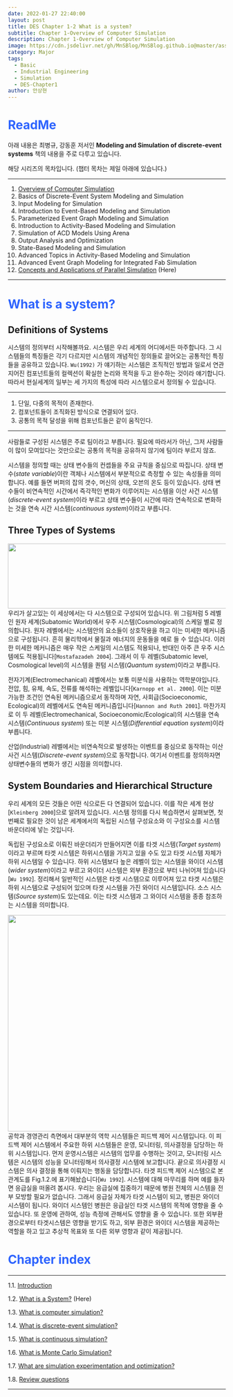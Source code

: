 ```yaml
---
date: 2022-01-27 22:40:00
layout: post
title: DES Chapter 1-2 What is a system?
subtitle: Chapter 1-Overview of Computer Simulation
description: Chapter 1-Overview of Computer Simulation
image: https://cdn.jsdelivr.net/gh/MnSBlog/MnSBlog.github.io@master/assets/img/posts/Major/Simulation/1_2_2_Fig_1_2.PNGusp=sharing
category: Major
tags:
  - Basic
  - Industrial Engineering
  - Simulation
  - DES-Chapter1
author: 안상현
---
```




# <span style="color:#2E64FE">ReadMe</span>

 아래 내용은 최병규, 강동훈 저서인 **Modeling and Simulation of discrete-event systems**  책의 내용을 주로 다루고 있습니다. 

 해당 시리즈의 목차입니다. (챕터 목차는 제일 아래에 있습니다.)

---

1. [Overview of Computer Simulation](https://mnsblog.github.io/MJ-SM-Chp1-1/) 
2. Basics of Discrete-Event System Modeling and Simulation
3. Input Modeling for Simulation
4. Introduction to Event-Based Modeling and Simulation
5. Parameterized Event Graph Modeling and Simulation
6. Introduction to Activity-Based Modeling and Simulation
7. Simulation of ACD Models Using Arena
8. Output Analysis and Optimization
9. State-Based Modeling and Simulation
10. Advanced Topics in Activity-Based Modeling and Simulation
11. Advanced Event Graph Modeling for Integrated Fab Simulation
12. [Concepts and Applications of Parallel Simulation](https://mnsblog.github.io/MJ-SM-Chp12-1/) (Here)

---

# <span style="color:#2E64FE">What is a system?</span>

## Definitions of Systems

 시스템의 정의부터 시작해볼까요. 시스템은 우리 세계의 어디에서든 마주합니다. 그 시스템들의 특징들은 각기 다르지만 시스템의 개념적인 정의들로 끌어오는 공통적인 특징들을 공유하고 있습니다. `Wu(1992)` 가 얘기하는 시스템은 조직적인 방법과 일로서 연관지어진 컴포넌트들의 컬렉션이 확실한 논리와 목적을 두고 완수하는 것이라 얘기합니다. 따라서 현실세계의 일부는 세 가지의 특성에 따라 시스템으로서 정의될 수 있습니다.

---

1. 단일, 다중의 목적이 존재한다.
2. 컴포넌트들이 조직화된 방식으로 연결되어 있다.
3. 공통의 목적 달성을 위해 컴포넌트들은 같이 움직인다. 

---

사람들로 구성된 시스템은 주로 팀이라고 부릅니다. 필요에 따라서가 아닌, 그저 사람들이 많이 모여있다는 것만으로는 공통의 목적을 공유하지 않기에 팀이라 부르지 않죠.

 시스템을 정의할 때는 상태 변수들의 컨셉들을 주요 규칙을 중심으로 따집니다. 상태 변수(*state variable*)이란 객체나 시스템에서 부분적으로 측정할 수 있는 속성들을 의미합니다. 예를 들면 버퍼의 잡의 갯수, 머신의 상태, 오븐의 온도 등이 있습니다. 상태 변수들이 비연속적인 시간에서 즉각적인 변화가 이루어지는 시스템을 이산 사건 시스템(*discrete-event system*)이라 부르고 상태 변수들이 시간에 따라 연속적으로 변화하는 것을 연속 시간 시스템(*continuous system*)이라고 부릅니다.

## Three Types of Systems

<img src="https://cdn.jsdelivr.net/gh/MnSBlog/MnSBlog.github.io@master/assets/img/posts/Major/Simulation/1_2_2_Fig_1_1.PNG" height="150px" width="550px" align="left">

 우리가 살고있는 이 세상에서는 다 시스템으로 구성되어 있습니다. 위 그림처럼 5 레벨인 원자 세계(Subatomic World)에서 우주 시스템(Cosmological)의 스케일 별로 정의합니다. 원자 레벨에서는 시스템안의 요소들이 상호작용을 하고 이는 미세한 메커니즘으로 구성됩니다.  흔히 물리학에서 물질과 에너지의 운동들을 예로 들 수 있습니다. 이러한 미세한 메커니즘은 매우 작은 스케일의 시스템도 적용되나, 반대인 아주 큰 우주 시스템에도 적용됩니다[`Mostafazadeh 2004`]. 그래서 이 두 레벨(Subatomic level, Cosmological level)의 시스템을 퀀텀 시스템(*Quantum system*)이라고 부릅니다.

 전자기계(Electromechanical) 레벨에서는 보통 미분식을 사용하는 역학분야입니다. 전압, 힘, 유체, 속도, 전류를 해석하는 레벨입니다[`Karnopp et al. 2000`]. 이는 미분 가능한 조건인 연속된 메커니즘으로서 동작하며 자연, 사회급(Socioeconomic, Ecological)의 레벨에서도 연속된 메커니즘입니다[`Hannon and Ruth 2001`]. 마찬가지로 이 두 레벨(Electromechanical, Socioeconomic/Ecological)의 시스템을 연속 시스템(*Continuous system*) 또는 미분 시스템(*Differential equation system*)이라 부릅니다.

 산업(Industrial) 레벨에서는 비연속적으로 발생하는 이벤트를 중심으로 동작하는 이산사건 시스템(*Discrete-event system*)으로 동작합니다. 여기서 이벤트를 정의하자면 상태변수들의 변화가 생긴 시점을 의미합니다. 

## System Boundaries and Hierarchical Structure

 우리 세계의 모든 것들은 어떤 식으로든 다 연결되어 있습니다. 이를 작은 세계 현상[`Kleinberg 2000`]으로 알려져 있습니다. 시스템 정의를 다시 복습하면서 살펴보면, 첫번째로 필요한 것이 남은 세계에서의 독립된 시스템 구성요소와 이 구성요소를 시스템 바운더리에 넣는 것입니다.

 독립된 구성요소로 이뤄진 바운더리가 만들어지면 이를 타겟 시스템(*Target system*)이라고 부르며 타겟 시스템은 하위시스템을 가지고 있을 수도 있고 타겟 시스템 자체가 하위 시스템일 수 있습니다. 하위 시스템보다 높은 레벨이 있는 시스템을 와이더 시스템(*wider system*)이라고 부르고 와이더 시스템은 외부 환경으로 부터 나뉘어져 있습니다[`Wu 1992`]. 정리해서 일반적인 시스템은 타겟 시스템으로 이루어져 있고 타겟 시스템은 하위 시스템으로 구성되어 있으며 타겟 시스템을 가진 와이더 시스템입니다. 소스 시스템(*Source system*)도 있는데요. 이는 타겟 시스템과 그 와이더 시스템을 종종 참조하는 시스템을 의미합니다.

<img src="https://cdn.jsdelivr.net/gh/MnSBlog/MnSBlog.github.io@master/assets/img/posts/Major/Simulation/1_2_2_Fig_1_2.PNG" height="500px" width="550px" align="left">

  공학과 경영관리 측면에서 대부분의 역학 시스템들은 피드백 제어 시스템입니다. 이 피드백 제어 시스템에서 주요한 하위 시스템들은 운영, 모니터링, 의사결정을 담당하는 하위 시스템입니다. 먼저 운영시스템은 시스템의 업무를 수행하는 것이고, 모니터링 시스템은 시스템의 성능을 모니터링해서 의사결정 시스템에 보고합니다. 끝으로 의사결정 시스템은 의사 결정을 통해 이뤄지는 행동을 담당합니다. 타겟 피드백 제어 시스템으로 본 관계도를 Fig.1.2.에 표기해놨습니다[`Wu 1992`]. 시스템에 대해 마무리를 하며 예를 들자면 응급실을 떠올려 봅시다. 우리는 응급실에 집중하기 때문에 병원 전체의 시스템을 전부 모방할 필요가 없습니다. 그래서 응급실 자체가 타겟 시스템이 되고, 병원은 와이더 시스템이 됩니다.  와이더 시스템인 병원은 응급실인 타겟 시스템의 목적에 영향을 줄 수 있습니다. 또 운영에 관하여, 성능 측정에 관해서도 영향을 줄 수 있습니다. 또한 외부환경으로부터 타겟시스템은 영향을 받기도 하고, 외부 환경은 와이더 시스템을 제공하는 역할을 하고 있고 추상적 목표와 또 다른 외부 영향과 같이 제공됩니다.

# <span style="color:#2E64FE">Chapter index</span>

---

1.1. [Introduction](https://mnsblog.github.io/MJ-SM-Chp1-1/) 

1.2. [What is a System?](https://mnsblog.github.io/MJ-SM-Chp1-2/) (Here)

1.3. [What is computer simulation?](https://mnsblog.github.io/MJ-SM-Chp1-3/)

1.4. [What is discrete-event simulation?](https://mnsblog.github.io/MJ-SM-Chp1-4/)

1.5. [What is continuous simulation?](https://mnsblog.github.io/MJ-SM-Chp1-5/)

1.6. [What is Monte Carlo Simulation?](https://mnsblog.github.io/MJ-SM-Chp1-6/)

1.7. [What are simulation experimentation and optimization?](https://mnsblog.github.io/MJ-SM-Chp1-7/)

1.8. [Review questions](https://mnsblog.github.io/MJ-SM-Chp1-8/)

---

